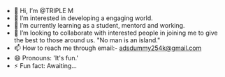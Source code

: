 - 👋 Hi, I’m @TRIPLE M
- 👀 I’m interested in developing a engaging world.
- 🌱 I’m currently learning as a student, mentord and working.
- 💞️ I’m looking to collaborate with interested people in joining me to give the best to those around us. "No man is an island."
- 📫 How to reach me through email:- adsdummy254k@gmail.com
- 😄 Pronouns: 'It's fun.'
- ⚡ Fun fact: Awaiting...

<!---
TRIPLEADS/TRIPLEADS is a ✨ special ✨ repository because its `README.md` (this file) appears on your GitHub profile.
You can click the Preview link to take a look at your changes.
--->
